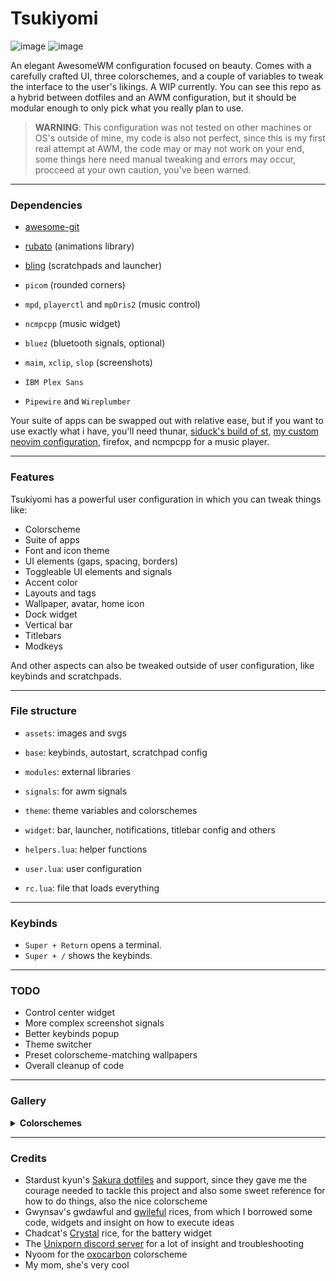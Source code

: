 # Tsukiyomi
![image](https://github.com/tsukki9696/tsukiyomi/assets/127806743/08635337-4faf-41b3-80ad-39a438dfdd43)
![image](https://github.com/tsukki9696/tsukiyomi/assets/127806743/10c494fb-2d4b-48ea-bb34-a88a3330aaee)

An elegant AwesomeWM configuration focused on beauty. Comes with a carefully crafted UI, three colorschemes, and a couple of variables to tweak the interface to the user's likings. A WIP currently. You can see this repo as a hybrid between dotfiles and an AWM configuration, but it should be modular enough to only pick what you really plan to use.

> __WARNING__: This configuration was not tested on other machines or OS's outside of mine, my code is also not perfect, since this is my first real attempt at AWM, the code may or may not work on your end, some things here need manual tweaking and errors may occur, procceed at your own caution, you've been warned.

---

### Dependencies

- [awesome-git](https://github.com/awesomeWM/awesome)
- [rubato](https://github.com/andOrlando/rubato) (animations library)
- [bling](https://blingcorp.github.io/bling/) (scratchpads and launcher)

- `picom` (rounded corners)
- `mpd`, `playerctl` and `mpDris2` (music control)
- `ncmpcpp` (music widget)
- `bluez` (bluetooth signals, optional)
- `maim`, `xclip`, `slop` (screenshots)

- `IBM Plex Sans`
- `Pipewire` and `Wireplumber`

Your suite of apps can be swapped out with relative ease, but if you want to use exactly what i have, you'll need thunar, [siduck's build of st](https://github.com/siduck/st), [my custom neovim configuration](https://github.com/tsukki9696/totsuka), firefox, and ncmpcpp for a music player.

---

### Features

Tsukiyomi has a powerful user configuration in which you can tweak things like:
- Colorscheme
- Suite of apps
- Font and icon theme
- UI elements (gaps, spacing, borders)
- Toggleable UI elements and signals
- Accent color
- Layouts and tags
- Wallpaper, avatar, home icon
- Dock widget
- Vertical bar
- Titlebars
- Modkeys

And other aspects can also be tweaked outside of user configuration, like keybinds and scratchpads.

---

### File structure

- `assets`: images and svgs
- `base`: keybinds, autostart, scratchpad config
- `modules`: external libraries
- `signals`: for awm signals
- `theme`: theme variables and colorschemes
- `widget`: bar, launcher, notifications, titlebar config and others

- `helpers.lua`: helper functions
- `user.lua`: user configuration
- `rc.lua`: file that loads everything

---

### Keybinds

- `Super + Return` opens a terminal.
- `Super + /` shows the keybinds.

---

### TODO

- Control center widget
- More complex screenshot signals
- Better keybinds popup
- Theme switcher
- Preset colorscheme-matching wallpapers
- Overall cleanup of code

---

### Gallery
<details>
<summary><b>Colorschemes</b></summary>

### Biscuit
<img src='assets/biscuit.png'/>

### Oxocarbon
<img src='assets/oxocarbon.png'/>

### Sakura
<img src='assets/sakura.png'/>

</details>

---

### Credits

- Stardust kyun's [Sakura dotfiles](https://github.com/Stardust-kyun/dotfiles) and support, since they gave me the courage needed to tackle this project and also some sweet reference for how to do things, also the nice colorscheme
- Gwynsav's gwdawful and [gwileful](https://github.com/Gwynsav/gwileful) rices, from which I borrowed some code, widgets and insight on how to execute ideas
- Chadcat's [Crystal](https://github.com/chadcat7/crystal) rice, for the battery widget
- The [Unixporn discord server](https://discord.gg/unixporn) for a lot of insight and troubleshooting
- Nyoom for the [oxocarbon](https://github.com/nyoom-engineering/oxocarbon/tree/main) colorscheme
- My mom, she's very cool
